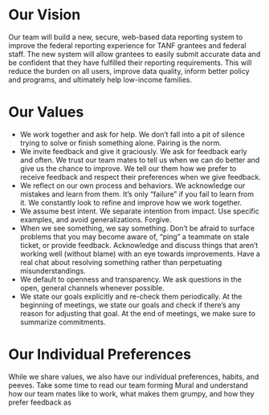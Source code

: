 # Our Vision 
Our team will build a new, secure, web-based data reporting system to improve the federal reporting experience for TANF grantees and federal staff. The new system will allow grantees to easily submit accurate data and be confident that they have fulfilled their reporting requirements. This will reduce the burden on all users, improve data quality, inform better policy and programs, and ultimately help low-income families. 
 
# Our Values 

- We work together and ask for help. We don’t fall into a pit of silence trying to solve or finish something alone. Pairing is the norm.  
- We invite feedback and give it graciously. We ask for feedback early and often. We trust our team mates to tell us when we can do better and give us the chance to improve. We tell our them how we prefer to receive feedback and respect their preferences when we give feedback. 
- We reflect on our own process and behaviors. We acknowledge our mistakes and learn from them. It’s only “failure” if you fail to learn from it. We constantly look to refine and improve how we work together. 
- We assume best intent. We separate intention from impact. Use specific examples, and avoid generalizations. Forgive. 
- When we see something, we say something. Don’t be afraid to surface problems that you may become aware of, “ping” a teammate on stale ticket, or provide feedback. Acknowledge and discuss things that aren’t working well (without blame) with an eye towards improvements. Have a real chat about resolving something rather than perpetuating misunderstandings.  
- We default to openness and transparency. We ask questions in the open, general channels whenever possible.  
- We state our goals explicitly and re-check them periodically. At the beginning of meetings, we state our goals and check if there’s any reason for adjusting that goal.  At the end of meetings, we make sure to summarize commitments.  


# Our Individual Preferences 

While we share values, we also have our individual preferences, habits, and peeves. Take some time to read our team forming Mural and understand how our team mates like to work, what makes them grumpy, and how they prefer feedback as  
